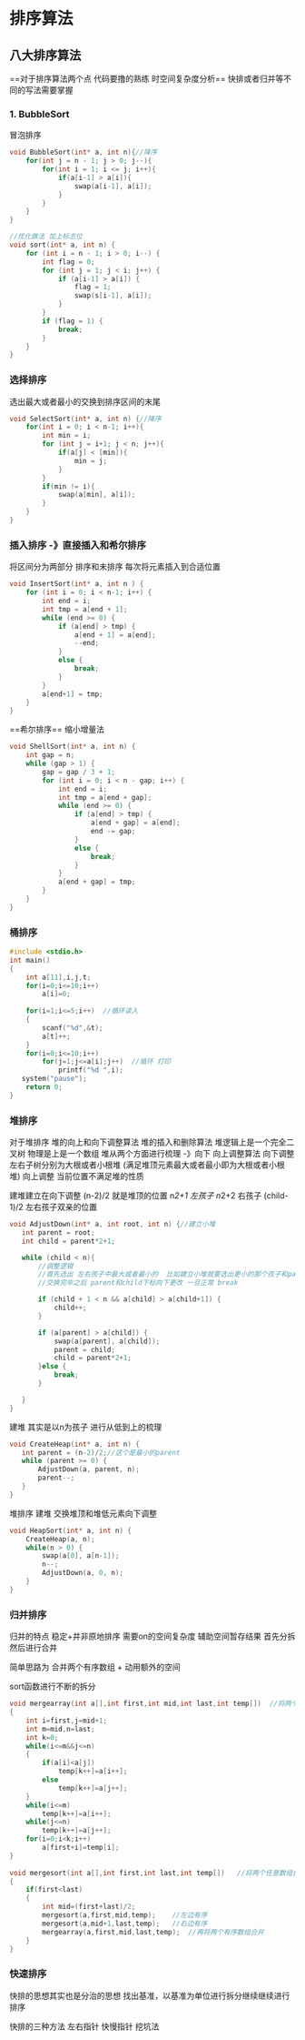 # 排序算法
## 八大排序算法

==对于排序算法两个点 代码要撸的熟练 时空间复杂度分析==
快排或者归并等不同的写法需要掌握

### 1. BubbleSort
冒泡排序
```cpp
void BubbleSort(int* a, int n){//降序
	for(int j = n - 1; j > 0; j--){
		for(int i = 1; i <= j; i++){
			if(a[i-1] > a[i]){
				swap(a[i-1], a[i]);
			}
		}
	}
}
```
```cpp
//优化做法 加上标志位
void sort(int* a, int n) {
    for (int i = n - 1; i > 0; i--) {
        int flag = 0;
        for (int j = 1; j < i; j++) {
            if (a[i-1] > a[i]) {
                flag = 1;
                swap(s[i-1], a[i]);                
            }
        }
        if (flag = 1) {
            break;
        }
    }
}
```
### 选择排序
选出最大或者最小的交换到排序区间的末尾
```cpp
void SelectSort(int* a, int n) {//降序
	for(int i = 0; i < n-1; i++){
		int min = i;
		for (int j = i+1; j < n; j++){
			if(a[j] < [min]){
				min = j;
			}
		}
		if(min != i){
			swap(a[min], a[i]);
		}
	}
}

```

### 插入排序 -》直接插入和希尔排序
将区间分为两部分 排序和未排序 每次将元素插入到合适位置

```cpp
void InsertSort(int* a, int n ) {
	for (int i = 0; i < n-1; i++) {
		int end = i;
		int tmp = a[end + 1];
		while (end >= 0) {
			if (a[end] > tmp) {
				a[end + 1] = a[end];
				--end;
			}
			else {
				break;
			}
		}	
		a[end+1] = tmp;
	}
}
```

==希尔排序== 缩小增量法
```cpp
void ShellSort(int* a, int n) {
	int gap = n;
	while (gap > 1) {
		gap = gap / 3 + 1;
		for (int i = 0; i < n - gap; i++) {
			int end = i;
			int tmp = a[end + gap];
			while (end >= 0) {
				if (a[end] > tmp) {
					a[end + gap] = a[end];
					end -= gap;
				}
				else {
					break;
				}
			}
			a[end + gap] = tmp;
		}
	}
}

```

### 桶排序
```cpp
#include <stdio.h>
int main()
{
    int a[11],i,j,t;
    for(i=0;i<=10;i++)
        a[i]=0;  
                 
    for(i=1;i<=5;i++)  //循环读入
    {
        scanf("%d",&t);  
        a[t]++; 
    }
    for(i=0;i<=10;i++)  
        for(j=1;j<=a[i];j++)  //循环 打印
            printf("%d ",i);
   system("pause");
    return 0;
}

```
 ### 堆排序 
 对于堆排序 堆的向上和向下调整算法
 堆的插入和删除算法
 堆逻辑上是一个完全二叉树 物理是上是一个数组
 堆从两个方面进行梳理 -》向下 向上调整算法
 向下调整 左右子树分别为大根或者小根堆 (满足堆顶元素最大或者最小即为大根或者小根堆)
 向上调整 当前位置不满足堆的性质
 
 建堆建立在向下调整 (n-2)/2 就是堆顶的位置
 n*2+1 左孩子
 n*2+2 右孩子
 (child-1)/2 左右孩子双亲的位置
 
 ```cpp
 void AdjustDown(int* a, int root, int n) {//建立小堆
	int parent = root;
	int child = parent*2+1;

	while (child < n){
		//调整逻辑
		//首先选出 左右孩子中最大或者最小的  比如建立小堆就要选出更小的那个孩子和parent交换 
		//交换完毕之后 parent和child下标向下更改 一旦正常 break

		if (child + 1 < n && a[child] > a[child+1]) {
			child++;
		}

		if (a[parent] > a[child]) {
			swap(a[parent], a[child]);
			parent = child;
			child = parent*2+1;
		}else {
			break;
		}

	}
}

 ```

 建堆  其实是以n为孩子 进行从低到上的梳理
 ```cpp
 void CreateHeap(int* a, int n) {
	int parent = (n-2)/2;//这个是最小的parent
	while (parent >= 0) {
		AdjustDown(a, parent, n);
		parent--;
	}
}
```

堆排序 
建堆 交换堆顶和堆低元素向下调整
```cpp
void HeapSort(int* a, int n) {
	CreateHeap(a, n);
	while(n > 0) {
		swap(a[0], a[n-1]);
		n--;
		AdjustDown(a, 0, n);
	}
}
```

### 归并排序
归并的特点  稳定+并非原地排序 需要on的空间复杂度  辅助空间暂存结果
首先分拆然后进行合并

简单思路为 合并两个有序数组 + 动用额外的空间

sort函数进行不断的拆分

```cpp
void mergearray(int a[],int first,int mid,int last,int temp[])	//将两个有序数组合并排序 
{
	int i=first,j=mid+1;
	int m=mid,n=last;
	int k=0;
	while(i<=m&&j<=n)
	{
		if(a[i]<a[j])
			temp[k++]=a[i++];
		else
			temp[k++]=a[j++];
	}
	while(i<=m)
		temp[k++]=a[i++];
	while(j<=n)
		temp[k++]=a[j++];
	for(i=0;i<k;i++)
		a[first+i]=temp[i];
}
 
void mergesort(int a[],int first,int last,int temp[])	//将两个任意数组合并排序 
{
	if(first<last)
	{
		int mid=(first+last)/2;
		mergesort(a,first,mid,temp);	//左边有序 
		mergesort(a,mid+1,last,temp);	//右边有序 
		mergearray(a,first,mid,last,temp);	//再将两个有序数组合并 
	}
}
```

### 快速排序
快排的思想其实也是分治的思想 找出基准，以基准为单位进行拆分继续继续进行排序

快排的三种方法
左右指针 快慢指针 挖坑法
